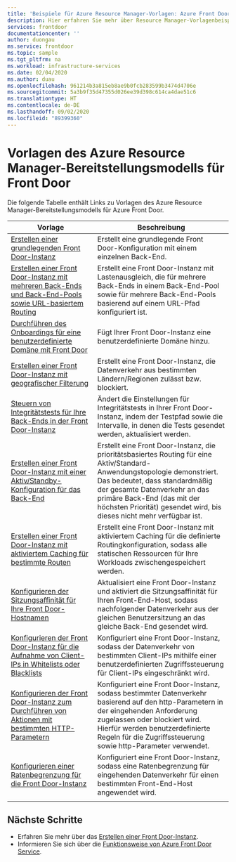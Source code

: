 ```yaml
---
title: 'Beispiele für Azure Resource Manager-Vorlagen: Azure Front Door'
description: Hier erfahren Sie mehr über Resource Manager-Vorlagenbeispiele für Azure Front Door, u. a. über Vorlagen zum Erstellen einer grundlegenden Front Door-Instanz und zum Konfigurieren der Front Door-Ratenbegrenzung.
services: frontdoor
documentationcenter: ''
author: duongau
ms.service: frontdoor
ms.topic: sample
ms.tgt_pltfrm: na
ms.workload: infrastructure-services
ms.date: 02/04/2020
ms.author: duau
ms.openlocfilehash: 961214b3a815eb8ae9b0fcb283599b3474d4706e
ms.sourcegitcommit: 5a3b9f35d47355d026ee39d398c614ca4dae51c6
ms.translationtype: HT
ms.contentlocale: de-DE
ms.lasthandoff: 09/02/2020
ms.locfileid: "89399360"
---
```

# <a name="azure-resource-manager-deployment-model-templates-for-front-door"></a>Vorlagen des Azure Resource Manager-Bereitstellungsmodells für Front Door

Die folgende Tabelle enthält Links zu Vorlagen des Azure Resource Manager-Bereitstellungsmodells für Azure Front Door. 

| Vorlage | Beschreibung |
| ---| ---|
| [Erstellen einer grundlegenden Front Door-Instanz](https://github.com/Azure/azure-quickstart-templates/tree/master/101-front-door-create-basic)| Erstellt eine grundlegende Front Door-Konfiguration mit einem einzelnen Back-End. |
| [Erstellen einer Front Door-Instanz mit mehreren Back-Ends und Back-End-Pools sowie URL-basiertem Routing](https://github.com/Azure/azure-quickstart-templates/tree/master/101-front-door-create-multiple-backends)| Erstellt eine Front Door-Instanz mit Lastenausgleich, die für mehrere Back-Ends in einem Back-End-Pool sowie für mehrere Back-End-Pools basierend auf einem URL-Pfad konfiguriert ist. |
| [Durchführen des Onboardings für eine benutzerdefinierte Domäne mit Front Door](https://github.com/Azure/azure-quickstart-templates/tree/master/101-front-door-custom-domain)| Fügt Ihrer Front Door-Instanz eine benutzerdefinierte Domäne hinzu. |
| [Erstellen einer Front Door-Instanz mit geografischer Filterung](https://github.com/Azure/azure-quickstart-templates/tree/master/101-front-door-geo-filtering)| Erstellt eine Front Door-Instanz, die Datenverkehr aus bestimmten Ländern/Regionen zulässt bzw. blockiert. |
| [Steuern von Integritätstests für Ihre Back-Ends in der Front Door-Instanz](https://github.com/Azure/azure-quickstart-templates/tree/master/201-front-door-health-probes)| Ändert die Einstellungen für Integritätstests in Ihrer Front Door-Instanz, indem der Testpfad sowie die Intervalle, in denen die Tests gesendet werden, aktualisiert werden. |
| [Erstellen einer Front Door-Instanz mit einer Aktiv/Standby-Konfiguration für das Back-End](https://github.com/Azure/azure-quickstart-templates/tree/master/201-front-door-priority-lb)| Erstellt eine Front Door-Instanz, die prioritätsbasiertes Routing für eine Aktiv/Standard-Anwendungstopologie demonstriert. Das bedeutet, dass standardmäßig der gesamte Datenverkehr an das primäre Back-End (das mit der höchsten Priorität) gesendet wird, bis dieses nicht mehr verfügbar ist. |
| [Erstellen einer Front Door-Instanz mit aktiviertem Caching für bestimmte Routen](https://github.com/Azure/azure-quickstart-templates/tree/master/201-front-door-create-caching)| Erstellt eine Front Door-Instanz mit aktiviertem Caching für die definierte Routingkonfiguration, sodass alle statischen Ressourcen für Ihre Workloads zwischengespeichert werden. |
| [Konfigurieren der Sitzungsaffinität für Ihre Front Door-Hostnamen](https://github.com/Azure/azure-quickstart-templates/tree/master/201-front-door-session-affinity) | Aktualisiert eine Front Door-Instanz und aktiviert die Sitzungsaffinität für Ihren Front-End-Host, sodass nachfolgender Datenverkehr aus der gleichen Benutzersitzung an das gleiche Back-End gesendet wird. |
| [Konfigurieren der Front Door-Instanz für die Aufnahme von Client-IPs in Whitelists oder Blacklists](https://github.com/Azure/azure-quickstart-templates/tree/master/201-front-door-waf-clientip)| Konfiguriert eine Front Door-Instanz, sodass der Datenverkehr von bestimmten Client-IPs mithilfe einer benutzerdefinierten Zugriffssteuerung für Client-IPs eingeschränkt wird. |
| [Konfigurieren der Front Door-Instanz zum Durchführen von Aktionen mit bestimmten HTTP-Parametern](https://github.com/Azure/azure-quickstart-templates/tree/master/201-front-door-waf-http-params)| Konfiguriert eine Front Door-Instanz, sodass bestimmter Datenverkehr basierend auf den http-Parametern in der eingehenden Anforderung zugelassen oder blockiert wird. Hierfür werden benutzerdefinierte Regeln für die Zugriffssteuerung sowie http-Parameter verwendet. |
| [Konfigurieren einer Ratenbegrenzung für die Front Door-Instanz](https://github.com/Azure/azure-quickstart-templates/tree/master/201-front-door-rate-limiting)| Konfiguriert eine Front Door-Instanz, sodass eine Ratenbegrenzung für eingehenden Datenverkehr für einen bestimmten Front-End-Host angewendet wird. |
| | |

## <a name="next-steps"></a>Nächste Schritte

- Erfahren Sie mehr über das [Erstellen einer Front Door-Instanz](quickstart-create-front-door.md).
- Informieren Sie sich über die [Funktionsweise von Azure Front Door Service](front-door-routing-architecture.md).
